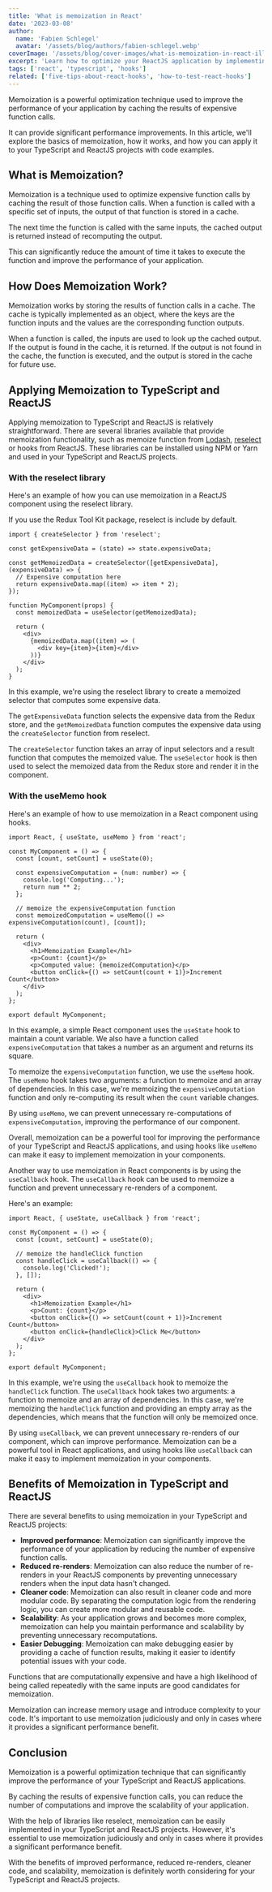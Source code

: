 ```yaml
---
title: 'What is memoization in React'
date: '2023-03-08'
author:
  name: 'Fabien Schlegel'
  avatar: '/assets/blog/authors/fabien-schlegel.webp'
coverImage: '/assets/blog/cover-images/what-is-memoization-in-react-illustration.webp'
excerpt: 'Learn how to optimize your ReactJS application by implementing memoization using TypeScript. This article covers the basics of memoization, how it works, and how you can use it.'
tags: ['react', 'typescript', 'hooks']
related: ['five-tips-about-react-hooks', 'how-to-test-react-hooks']
---
```


Memoization is a powerful optimization technique used to improve the performance of your application by caching the results of expensive function calls.

It can provide significant performance improvements. In this article, we'll explore the basics of memoization, how it works, and how you can apply it to your TypeScript and ReactJS projects with code examples.

## What is Memoization?

Memoization is a technique used to optimize expensive function calls by caching the result of those function calls. When a function is called with a specific set of inputs, the output of that function is stored in a cache.

The next time the function is called with the same inputs, the cached output is returned instead of recomputing the output.

This can significantly reduce the amount of time it takes to execute the function and improve the performance of your application.

## How Does Memoization Work?

Memoization works by storing the results of function calls in a cache. The cache is typically implemented as an object, where the keys are the function inputs and the values are the corresponding function outputs.

When a function is called, the inputs are used to look up the cached output. If the output is found in the cache, it is returned. If the output is not found in the cache, the function is executed, and the output is stored in the cache for future use.

## Applying Memoization to TypeScript and ReactJS

Applying memoization to TypeScript and ReactJS is relatively straightforward. There are several libraries available that provide memoization functionality, such as memoize function from [Lodash](https://lodash.com/docs/4.17.15#memoize), [reselect](https://github.com/reduxjs/reselect) or hooks from ReactJS. These libraries can be installed using NPM or Yarn and used in your TypeScript and ReactJS projects.

### With the reselect library

Here's an example of how you can use memoization in a ReactJS component using the reselect library.

If you use the Redux Tool Kit package, reselect is include by default.

```tsx
import { createSelector } from 'reselect';

const getExpensiveData = (state) => state.expensiveData;

const getMemoizedData = createSelector([getExpensiveData], (expensiveData) => {
  // Expensive computation here
  return expensiveData.map((item) => item * 2);
});

function MyComponent(props) {
  const memoizedData = useSelector(getMemoizedData);

  return (
    <div>
      {memoizedData.map((item) => (
        <div key={item}>{item}</div>
      ))}
    </div>
  );
}
```

In this example, we're using the reselect library to create a memoized selector that computes some expensive data.

The `getExpensiveData` function selects the expensive data from the Redux store, and the `getMemoizedData` function computes the expensive data using the `createSelector` function from reselect.

The `createSelector` function takes an array of input selectors and a result function that computes the memoized value. The `useSelector` hook is then used to select the memoized data from the Redux store and render it in the component.

### With the useMemo hook

Here's an example of how to use memoization in a React component using hooks.

```tsx
import React, { useState, useMemo } from 'react';

const MyComponent = () => {
  const [count, setCount] = useState(0);

  const expensiveComputation = (num: number) => {
    console.log('Computing...');
    return num ** 2;
  };

  // memoize the expensiveComputation function
  const memoizedComputation = useMemo(() => expensiveComputation(count), [count]);

  return (
    <div>
      <h1>Memoization Example</h1>
      <p>Count: {count}</p>
      <p>Computed value: {memoizedComputation}</p>
      <button onClick={() => setCount(count + 1)}>Increment Count</button>
    </div>
  );
};

export default MyComponent;
```

In this example, a simple React component uses the `useState` hook to maintain a count variable. We also have a function called `expensiveComputation` that takes a number as an argument and returns its square.

To memoize the `expensiveComputation` function, we use the `useMemo` hook. The `useMemo` hook takes two arguments: a function to memoize and an array of dependencies. In this case, we're memoizing the `expensiveComputation` function and only re-computing its result when the `count` variable changes.

By using `useMemo`, we can prevent unnecessary re-computations of `expensiveComputation`, improving the performance of our component.

Overall, memoization can be a powerful tool for improving the performance of your TypeScript and ReactJS applications, and using hooks like `useMemo` can make it easy to implement memoization in your components.

Another way to use memoization in React components is by using the `useCallback` hook. The `useCallback` hook can be used to memoize a function and prevent unnecessary re-renders of a component.

Here's an example:

```tsx
import React, { useState, useCallback } from 'react';

const MyComponent = () => {
  const [count, setCount] = useState(0);

  // memoize the handleClick function
  const handleClick = useCallback(() => {
    console.log('Clicked!');
  }, []);

  return (
    <div>
      <h1>Memoization Example</h1>
      <p>Count: {count}</p>
      <button onClick={() => setCount(count + 1)}>Increment Count</button>
      <button onClick={handleClick}>Click Me</button>
    </div>
  );
};

export default MyComponent;
```

In this example, we're using the `useCallback` hook to memoize the `handleClick` function. The `useCallback` hook takes two arguments: a function to memoize and an array of dependencies. In this case, we're memoizing the `handleClick` function and providing an empty array as the dependencies, which means that the function will only be memoized once.

By using `useCallback`, we can prevent unnecessary re-renders of our component, which can improve performance. Memoization can be a powerful tool in React applications, and using hooks like `useCallback` can make it easy to implement memoization in your components.

## Benefits of Memoization in TypeScript and ReactJS

There are several benefits to using memoization in your TypeScript and ReactJS projects:

- **Improved performance**: Memoization can significantly improve the performance of your application by reducing the number of expensive function calls.
- **Reduced re-renders**: Memoization can also reduce the number of re-renders in your ReactJS components by preventing unnecessary renders when the input data hasn't changed.
- **Cleaner code**: Memoization can also result in cleaner code and more modular code. By separating the computation logic from the rendering logic, you can create more modular and reusable code.
- **Scalability**: As your application grows and becomes more complex, memoization can help you maintain performance and scalability by preventing unnecessary recomputations.
- **Easier Debugging**: Memoization can make debugging easier by providing a cache of function results, making it easier to identify potential issues with your code.

Functions that are computationally expensive and have a high likelihood of being called repeatedly with the same inputs are good candidates for memoization.

Memoization can increase memory usage and introduce complexity to your code. It's important to use memoization judiciously and only in cases where it provides a significant performance benefit.

## Conclusion

Memoization is a powerful optimization technique that can significantly improve the performance of your TypeScript and ReactJS applications.

By caching the results of expensive function calls, you can reduce the number of computations and improve the scalability of your application.

With the help of libraries like reselect, memoization can be easily implemented in your TypeScript and ReactJS projects. However, it's essential to use memoization judiciously and only in cases where it provides a significant performance benefit.

With the benefits of improved performance, reduced re-renders, cleaner code, and scalability, memoization is definitely worth considering for your TypeScript and ReactJS projects.
